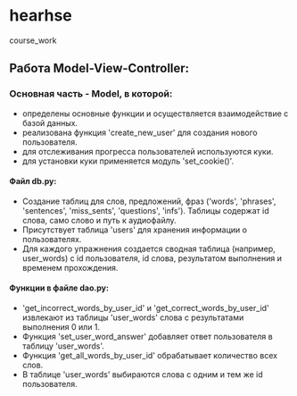 # hearhse
course_work
## Работа Model-View-Controller:
### Основная часть - Model, в которой:
- определены основные функции и осуществляется взаимодействие с базой данных.
- реализована функция 'create_new_user' для создания нового пользователя.
- для отслеживания прогресса пользователей используются куки.
- для установки куки применяется модуль 'set_cookie()'.
#### Файл db.py:
- Создание таблиц для слов, предложений, фраз ('words', 'phrases', 'sentences', 'miss_sents', 'questions', 'infs').
Таблицы содержат id слова, само слово и путь к аудиофайлу.
- Присутствует таблица 'users' для хранения информации о пользователях.
- Для каждого упражнения создается сводная таблица (например, user_words) с id пользователя, id слова, результатом выполнения и временем прохождения.
#### Функции в файле dao.py:
- 'get_incorrect_words_by_user_id' и 'get_correct_words_by_user_id' извлекают из таблицы 'user_words' слова с результатами выполнения 0 или 1.
- Функция 'set_user_word_answer' добавляет ответ пользователя в таблицу 'user_words'.
- Функция 'get_all_words_by_user_id' обрабатывает количество всех слов.
- В таблице 'user_words' выбираются слова с одним и тем же id пользователя.
